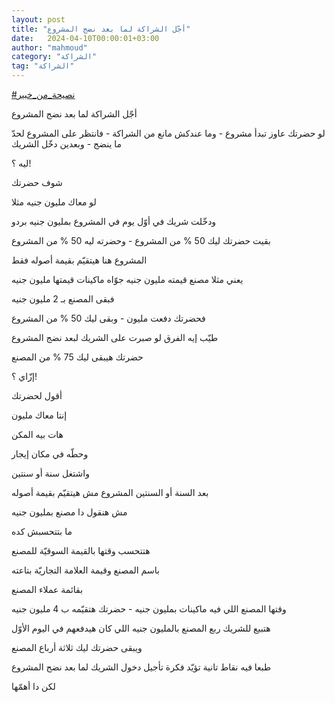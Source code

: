 ```yaml
---
layout: post
title: "أجّل الشراكة لما بعد نضج المشروع"
date:   2024-04-10T00:00:01+03:00
author: "mahmoud"
category: "الشراكة"
tag: "الشراكة"
---
```



[<u>\#نصيحة\_من\_خبير</u>](https://www.facebook.com/hashtag/%D9%86%D8%B5%D9%8A%D8%AD%D8%A9_%D9%85%D9%86_%D8%AE%D8%A8%D9%8A%D8%B1?__eep__=6&__cft__%5b0%5d=AZVLY7HVHctsWlZ8qOquDb9SrL0xcf0EnpHjQGA-jEZL7bjn_grkXHar7GRmM0aFuqTPHImjBXU4dU6JJowTxjS8qN8nirpbHXPcBKUvw7UGjc1YsFO8Cad3ZHIsEK7wcMmgXdPWsd7CmhkFjg3srMtPYcX0wsBdQdZClR8ivsnAiw&__tn__=*NK-R)




أجّل الشراكة لما بعد نضج المشروع




لو حضرتك عاوز تبدأ مشروع - وما عندكش مانع من الشراكة -
فانتظر على المشروع لحدّ ما ينضج - وبعدين دخّل الشريك




ليه ؟!




شوف حضرتك

لو معاك مليون جنيه مثلا

ودخّلت شريك في أوّل يوم في المشروع بمليون جنيه بردو

بقيت حضرتك ليك 50 % من المشروع - وحضرته ليه 50 % من
المشروع




المشروع هنا هيتقيّم بقيمة أصوله فقط

يعني مثلا مصنع قيمته مليون جنيه جوّاه ماكينات قيمتها
مليون جنيه

فبقى المصنع بـ 2 مليون جنيه




فحضرتك دفعت مليون - وبقى ليك 50 % من المشروع




طيّب إيه الفرق لو صبرت على الشريك لبعد نضج المشروع

حضرتك هيبقى ليك 75 % من المصنع




إزّاي ؟!

أقول لحضرتك




إنتا معاك مليون

هات بيه المكن

وحطّه في مكان إيجار

واشتغل سنة أو سنتين




بعد السنة أو السنتين المشروع مش هيتقيّم بقيمة
أصوله

مش هنقول دا مصنع بمليون جنيه

ما بتتحسبش كده




هتتحسب وقتها بالقيمة السوقيّة للمصنع

باسم المصنع وقيمة العلامة التجاريّة بتاعته

بقائمة عملاء المصنع




وقتها المصنع اللي فيه ماكينات بمليون جنيه - حضرتك هتقيّمه
ب 4 مليون جنيه

هتبيع للشريك ربع المصنع بالمليون جنيه اللي كان هيدفعهم
في اليوم الأوّل

ويبقى حضرتك ليك ثلاثة أرباع المصنع




طبعا فيه نقاط تانية تؤيّد فكرة تأجيل دخول الشريك لما بعد
نضج المشروع

لكن دا أهمّها
